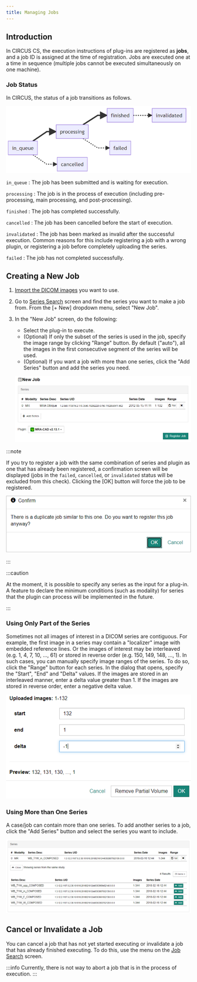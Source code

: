 ```yaml
---
title: Managing Jobs
---
```


## Introduction

In CIRCUS CS, the execution instructions of plug-ins are registered as **jobs**, and a job ID is assigned at the time of registration. Jobs are executed one at a time in sequence (multiple jobs cannot be executed simultaneously on one machine).

### Job Status

In CIRCUS, the status of a job transitions as follows.

![Job Status](./job-status.png)

`in_queue`
: The job has been submitted and is waiting for execution.

`processing`
: The job is in the process of execution (including pre-processing, main processing, and post-processing).

`finished`
: The job has completed successfully.

`cancelled`
: The job has been cancelled before the start of execution.

`invalidated`
: The job has been marked as invalid after the successful execution. Common reasons for this include registering a job with a wrong plugin, or registering a job before completely uploading the series.

`failed`
: The job has not completed successfully.

## Creating a New Job

1. [Import the DICOM images](./series-import.md) you want to use.

1. Go to [Series Search](./series-search.md) screen and find the series you want to make a job from. From the [+ New] dropdown menu, select "New Job".

1. In the "New Job" screen, do the following:

   - Select the plug-in to execute.
   - (Optional) If only the subset of the series is used in the job, specify the image range by clicking "Range" button. By default ("auto"), all the images in the first consecutive segment of the series will be used.
   - (Optional) If you want a job with more than one series, click the "Add Series" button and add the series you need.

   ![New Job](new-job.png)

:::note

If you try to register a job with the same combination of series and plugin as one that has already been registered, a confirmation screen will be displayed (jobs in the `failed`, `cancelled`, or `invalidated` status will be excluded from this check). Clicking the [OK] button will force the job to be registered.

![Duplicate Job Confirmation Dialog](confirm-duplicate-job.png)

:::

:::caution

At the moment, it is possible to specify any series as the input for a plug-in. A feature to declare the minimum conditions (such as modality) for series that the plugin can process will be implemented in the future.

:::

### Using Only Part of the Series

Sometimes not all images of interest in a DICOM series are contiguous. For example, the first image in a series may contain a "localizer" image with embedded reference lines. Or the images of interest may be interleaved (e.g. 1, 4, 7, 10, ..., 61) or stored in reverse order (e.g. 150, 149, 148, ..., 1). In such cases, you can manually specify image ranges of the series. To do so, click the "Range" button for each series. In the dialog that opens, specify the "Start", "End" and "Delta" values. If the images are stored in an interleaved manner, enter a delta value greater than 1. If the images are stored in reverse order, enter a negative delta value.

![Partial volume setting](partial-volume-dialog.png)

### Using More than One Series

A case/job can contain more than one series. To add another series to a job, click the "Add Series" button and select the series you want to include.

![Add DICOM series](add-dicom-series.png)

## Cancel or Invalidate a Job

You can cancel a job that has not yet started executing or invalidate a job that has already finished executing. To do this, use the menu on the [Job Search](./plugin-job-search.md) screen.

:::info
Currently, there is not way to abort a job that is in the process of execution.
:::
